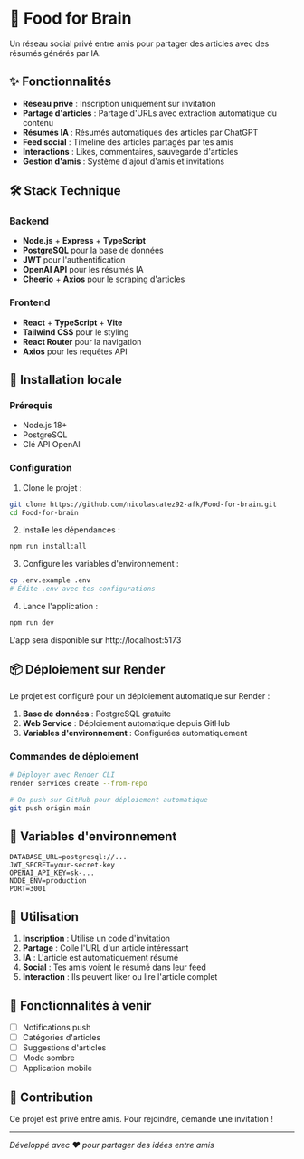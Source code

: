 # 🧠 Food for Brain

Un réseau social privé entre amis pour partager des articles avec des résumés générés par IA.

## ✨ Fonctionnalités

- **Réseau privé** : Inscription uniquement sur invitation
- **Partage d'articles** : Partage d'URLs avec extraction automatique du contenu
- **Résumés IA** : Résumés automatiques des articles par ChatGPT
- **Feed social** : Timeline des articles partagés par tes amis
- **Interactions** : Likes, commentaires, sauvegarde d'articles
- **Gestion d'amis** : Système d'ajout d'amis et invitations

## 🛠 Stack Technique

### Backend
- **Node.js** + **Express** + **TypeScript**
- **PostgreSQL** pour la base de données
- **JWT** pour l'authentification
- **OpenAI API** pour les résumés IA
- **Cheerio** + **Axios** pour le scraping d'articles

### Frontend
- **React** + **TypeScript** + **Vite**
- **Tailwind CSS** pour le styling
- **React Router** pour la navigation
- **Axios** pour les requêtes API

## 🚀 Installation locale

### Prérequis
- Node.js 18+
- PostgreSQL
- Clé API OpenAI

### Configuration

1. Clone le projet :
```bash
git clone https://github.com/nicolascatez92-afk/Food-for-brain.git
cd Food-for-brain
```

2. Installe les dépendances :
```bash
npm run install:all
```

3. Configure les variables d'environnement :
```bash
cp .env.example .env
# Édite .env avec tes configurations
```

4. Lance l'application :
```bash
npm run dev
```

L'app sera disponible sur http://localhost:5173

## 📦 Déploiement sur Render

Le projet est configuré pour un déploiement automatique sur Render :

1. **Base de données** : PostgreSQL gratuite
2. **Web Service** : Déploiement automatique depuis GitHub
3. **Variables d'environnement** : Configurées automatiquement

### Commandes de déploiement

```bash
# Déployer avec Render CLI
render services create --from-repo

# Ou push sur GitHub pour déploiement automatique
git push origin main
```

## 🔑 Variables d'environnement

```env
DATABASE_URL=postgresql://...
JWT_SECRET=your-secret-key
OPENAI_API_KEY=sk-...
NODE_ENV=production
PORT=3001
```

## 🎯 Utilisation

1. **Inscription** : Utilise un code d'invitation
2. **Partage** : Colle l'URL d'un article intéressant
3. **IA** : L'article est automatiquement résumé
4. **Social** : Tes amis voient le résumé dans leur feed
5. **Interaction** : Ils peuvent liker ou lire l'article complet

## 📱 Fonctionnalités à venir

- [ ] Notifications push
- [ ] Catégories d'articles
- [ ] Suggestions d'articles
- [ ] Mode sombre
- [ ] Application mobile

## 🤝 Contribution

Ce projet est privé entre amis. Pour rejoindre, demande une invitation !

---

*Développé avec ❤️ pour partager des idées entre amis*